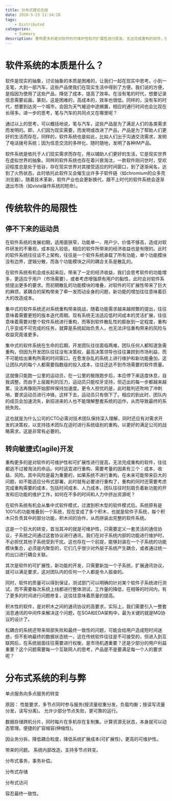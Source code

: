 ```yaml
---
title: 分布式理论总结
date: 2016-5-23 11:34:28
tags:
    - Distributed
categories:
    - Summary
description: 重构更多的是对软件的可维护性和可扩展性进行提高，无法完成重构的软件，往往都逃不过被淘汰的命运。何时适宜进行重构，需要考量的因素有三个：成本、收益、风险。其中风险是最为重要的，如果不进行重构，在未来可能带来巨大的问题，如不能适应分布式部署。此时就有必要进行重构了，重构的同时还需要考虑需要的成本，包括时间成本、人力成本。而团队往往时刻肩负着新功能的开发和旧功能的维护工作，如何在不多的时间和人力中挤出资源呢？
---
```

# 软件系统的本质是什么？

软件是现实的抽象，讨论抽象的本质是困难的，让我们一起在现实中思考。小到一支笔，大到一部汽车，这些产品使我们在现实生活中得到了方便。我们说的方便，是指因为使用了这些产品，降低了成本，提高了效率。在没有笔的时代，想要记录信息需要岩画，篆刻，这是困难的，高成本的，效率也很低。同样的，没有车的时代，想要到达另一个城市，会因为天气被迫中途搁置，相应的通行时间也会比现在长得多。进一步的思考，笔与汽车的共同点又在哪里呢？

通过以上的思考，可以概括地说，笔与汽车，这些产品是为了满足人们的各类需求而发明的。即，人们因为现实需要，而发明或改进了产品，产品是为了帮助人们更好的生活而存在。同样的，软件系统也是如此，比如人们出于沟通交流需求，发明了电话拨号系统；因为信息交流的多样化、随时随地，发明了各种IM产品。

软件系统是依托于人们现实需求而存在，用以辅助人们更好的生活，它是现实世界在虚拟世界的抽象。同样的软件系统也存在着兴衰淘汰，一款软件刚问世时，受欢迎程度总是处于低谷，存在现实世界对其接受适应的时间窗口，到了逐渐闻名，达到了火热状态，此时依托此软件又会催生出许多子软件链（如chromium的众多壳浏览器）。随着技术革新，软件产业也会更新换代，跟不上时代的软件系统会逐渐退出市场（如vista操作系统的短命）。

# 传统软件的局限性

## 停不下来的运动员

在软件系统的发展初期，适用面狭窄，功能单一、用户少、价值不够高，造成对软件研发的不重视，成本投入较低，相应的软件所带来的经济收益也是有限的。此时的软件系统往往谈不上架构，往往是一个软件系统承载了所有功能，单个功能模块没有边界，逻辑分散，而各个功能模块之间的耦合关系是散乱的。

在软件系统有机会成长起来后，带来了一定的经济收益，我们会思考软件的功能增多，更适应于用户（市场需要），或者考虑增强原有用户的黏性，此时会对软件系统提出更多的要求。而初期散乱的功能模块的堆叠，对软件的可扩展性带来了巨大的麻烦，紧耦合的架构带来了牵一发而动全身的问题，新功能的增加往往意味着巨大的改造成本。

集中式的软件系统还对系统重构带来挑战，随着功能需求越来越频繁的提出，往往意味着需要更短的版本迭代周期。现有系统无法适应低时间成本的灵活扩展，往往意味着需要对整个软件系统进行重构，而等到软件散乱性的膨胀到一定程度，重构几乎变成不可完成的任务，就算是系统起始负责人，也无法评估重构带来的风险与收益究竟谁更多。

集中式的软件系统在生命的后期，开发团队往往面临两难，团队任何人都知道急需重构，但因为开发团队往往没有决策权，最高决策领导也往往兼顾到市场利益，而不可能给出重构所需的时间窗口。在愈发杂乱的系统上进行维护和新功能叠加，这让团队内的每个人都需要指数级的投入成本，往往还达不到市场需要的软件质量。

这就像只能跑一公里的运动员，在一公里的极限跑步后，本应停下来适度休息，自我调整。而由于上层裁判的压力，运动员只能咬牙坚持，但迈出的每一步都越来越累，没法再像刚开始那样保持加速度。更令人担忧的是，此时裁判还吹响了冲刺哨，要求运动员进行冲锋。这样下去，运动员只有倒下了。相应的到此时，团队内的成员会加速流失，新招进来的人也不能理解整套系统的运作，从而导致最终的系统失败。

这也就是为什么公司的CTO必需对技术团队保持深入理解，同时还应有对需求开发的决策权，以支持技术团队在适时进行系统级别的重构，以更好的满足公司的战略需求，这是非常有必要的。

## 转向敏捷式(agile)开发

重构更多的是对软件的可维护性和可扩展性进行提高，无法完成重构的软件，往往都逃不过被淘汰的命运。何时适宜进行重构，需要考量的因素有三个：成本、收益、风险。其中风险是最为重要的，如果系统不进行重构，在未来可能带来巨大的问题，如不能适应分布式部署。此时就有必要进行重构了，重构的同时还需要考虑完成重构需要的成本，包括时间成本、人力成本，团队往往时刻肩负着新功能的开发和旧功能的维护工作，如何在不多的时间和人力中挤出资源呢？

在软件系统有机会从集中式软件模式，过渡到积木型的软件模式后。系统原有是100%的功能堆叠到一个系统，现在变成了多个积木，也就是软件子系统，每个积木只负责其中的部分功能，积木间的协作，从而拼装出完整的软件系统。

这是一个巨大的转变，首当其冲的就是可维护性，只需要定义一套灵活的通信协议，子系统之间通过这套协议进行通讯，我们在对子系统内部的功能进行维护时，不必担忧其他子系统受到干扰。这也存在一个前提，能够封装在一个子系统的功能模块集合，必须是内聚型的，它们几乎很少对外层子系统产生耦合，或者通过统一的出口进行耦合关联。

其次是软件的可扩展性，新功能的开发，只需要新加一个子系统，扩展通讯协议，就可以满足要求，这对团队内的任何一个人都是令人振奋的。

同时，软件的质量可以得到保证，测试部门可以明确的针对某个软件子系统进行测试，而不需要每次系统上线都进行整体测试，工作量的降低，在相等的时间内，有了更多的时间进行问题修复，这往往意味着质量的提高。


积木性的软件，是对积木之间的通讯协议的高要求，实际上，我们需要引入一整套消息通讯的中间件来解决这个问题，在SOA和EDA架构中，最为关键的就是MQ协议的设计了。

松耦合的系统还带来局部失败和最终一致性的问题，可能会给用户造成短时间迷惑，但不影响最终的数据状态统一，这在传统软件往往是不可接受的，但进入到互联网后，在系统层面往往需要进行权衡，是市场机遇重要？还是少部分的用户利益重要？这个问题需要每一个互联网人的思考，产品是不是要满足每一个人的要求呢？


# 分布式系统的利与弊

单点服务向多点服务的转变

原因：
性能要求，多节点同时参与服务(按流量权重分发，负载均衡；按读写流量分发，读写分离)。
允许少部分节点失败，更可靠的运行。

数据存储跨机分片，同时每片在多机存在复制集。计算资源无状态，本身就可以动态管理。便捷的扩容缩容(伸缩性)。

因业务分拆，降低耦合粒度，降低系统扩展成本(可扩展性)，更高的可维护性。



带来的问题。
系统内部改造，支持多节点转变。

分布式事务，事务补偿。

分布式存储

分布式访问

容忍最终一致性。